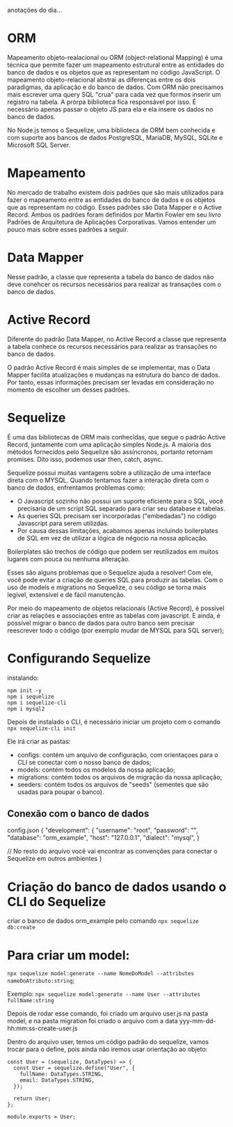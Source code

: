 anotações do dia...

# ORM

Mapeamento objeto-realacional ou ORM (object-relational Mapping) é uma técnica que permite fazer um mapeamento estrutural entre as entidades do banco de dados e os objetos que as representam no código JavaScript. O mapeamento objeto-relacional abstrai as diferenças entre os dois paradigmas, da aplicação e do banco de dados.
Com ORM não precisamos mais escrever uma query SQL "crua" para cada vez que formos inserir um registro na tabela. A prórpa biblioteca fica responsável por isso. É necessário apenas passar o objeto JS para ela e ela insere os dados no banco de dados.

No Node.js temos o Sequelize, uma biblioteca de ORM bem conhecida e com suporte aos bancos de dados PostgreSQL, MariaDB, MySQL, SQLite e Microsoft SQL Server.

# Mapeamento

No mercado de trabalho existem dois padrões que são mais utilizados para fazer o mapeamento entre as entidades do banco de dados e os objetos que as representam no código. Esses padrões são Data Mapper e o Active Record. Ambos os padrões foram definidos por Martin Fowler em seu livro Padrões de Arquitetura de Aplicações Corporativas. Vamos entender um pouco mais sobre esses padrões a seguir.

# Data Mapper

Nesse padrão, a classe que representa a tabela do banco de dados não deve conehcer os recursos necessários para realizar as transações com o banco de dados.

# Active Record

Diferente do padrão Data Mapper, no Active Record a classe que representa a tabela conhece os recursos necessários para realizar as transações no banco de dados.

O padrão Active Record é mais simples de se implementar, mas o Data Mapper facilita atualizações e mudanças na estrutura do banco de dados. Por tanto, essas informações precisam ser levadas em consideração no momento de escolher um desses padrões.

# Sequelize

É uma das bibliotecas de ORM mais conhecidas, que segue o padrão Active Record, juntamente com uma aplicação simples Node.js.
A maioria dos métodos fornecidos pelo Sequelize são assíncronos, portanto retornam promises. Dito isso, podemos usar then, catch, async.

Sequelize possui muitas vantagens sobre a utilização de uma interface direta com o MYSQL. Quando tentamos fazer a interação direta com o banco de dados, enfrentamos problemas como:
- O Javascript sozinho não possui um suporte eficiente para o SQL, você precisaria de um script SQL separado para criar seu database e tabelas.
- As queries SQL precisam ser incorporadas ("embedadas") no código Javascript para serem utilizdas.
- Por causa dessas limitações, acabamos apenas incluindo boilerplates de SQL em vez de utilizar a lógica de négocio na nossa aplicação.

Boilerplates são trechos de código que podem ser reutilizados em muitos lugares com pouca ou nenhuma alteração.

Esses são alguns problemas que o Sequelize ajuda a resolver! Com ele, você pode evitar a criação de queries SQL para produzir as tabelas. Com o uso de models e migrations no Sequelize, o seu código se torna mais legível, extensível e de fácil manutenção.

Por meio do mapeamento de objetos relacionais (Active Record), é possível criar as relações e associações entre as tabelas com javascript. E ainda, é possível migrar o banco de dados para outro banco sem precisar reescrever todo o código (por exemplo mudar de MYSQL para SQL server);

# Configurando Sequelize

instalando:
```
npm init -y
npm i sequelize
npm i sequelize-cli
npm i mysql2
```

Depois de instalado o CLI, é necessário iniciar um projeto com o comando `npx sequelize-cli init`

Ele irá criar as pastas:

- configs: contém um arquivo de configuração, com orientaçoes para o CLI se conectar com o nosso banco de dados;
- models: contém todos os modelos da nossa aplicação;
- migrations: contém todos os arquivos de migração da nossa aplicação;
- seeders: contém todos os arquivos de "seeds" (sementes que são usadas para poupar o banco).

## Conexão com o banco de dados

config.json
{
  "development": {
    "username": "root",
    "password": "",
    "database": "orm_example",
    "host": "127.0.0.1",
    "dialect": "mysql",
  }

  // No resto do arquivo você vai encontrar as convenções para conectar o Sequelize em outros ambientes
}

# Criação do banco de dados usando o CLI do Sequelize

criar o banco de dados orm_example pelo comando `npx sequelize db:create`

# Para criar um model:

`npx sequelize model:generate --name NomeDoModel --attributes nameDoAtributo:string`;

Exemplo: `npx sequelize model:generate --name User --attributes fullName:string`

Depois de rodar esse comando, foi criado um arquivo user.js na pasta model, e na pasta migration foi criado o arquivo com a data yyy-mm-dd-hh:mm:ss-create-user.js

Dentro do arquivo user, temos um código padrão do sequelize, vamos trocar para o define, pois ainda não iremos usar orientação ao objeto:
```
const User = (sequelize, DataTypes) => {
  const User = sequelize.define("User", {
    fullName: DataTypes.STRING,
    email: DataTypes.STRING,
  });

  return User;
};

module.exports = User;
```

